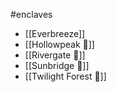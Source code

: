 #enclaves

- [[Everbreeze]]
- [[Hollowpeak 🚧]]
- [[Rivergate 🚧]]
- [[Sunbridge 🚧]]
- [[Twilight Forest 🚧]]